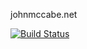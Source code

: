 johnmccabe.net

[![Build Status](https://travis-ci.org/johnmccabe/johnmccabe.net.svg)](https://travis-ci.org/johnmccabe/johnmccabe.net)
